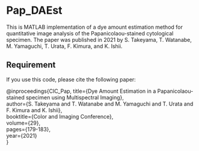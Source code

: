 # Pap_DAEst
This is MATLAB implementation of a dye amount estimation method for quantitative image analysis of the Papanicolaou-stained cytological specimen. The paper was published in 2021 by S. Takeyama, T. Watanabe, M. Yamaguchi, T. Urata, F. Kimura, and K. Ishii.

## Requirement
If you use this code, please cite the following paper:

@inproceedings{CIC_Pap,
  title={Dye Amount Estimation in a Papanicolaou-stained specimen using Multispectral Imaging},  
  author={S. Takeyama and T. Watanabe and M. Yamaguchi and T. Urata and F. Kimura and K. Ishii},  
  booktitle={Color and Imaging Conference},  
  volume={29},  
  pages={179-183},  
  year={2021}  
}
